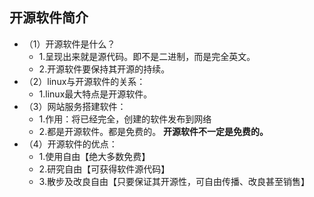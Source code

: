 ## 开源软件简介
- （1）开源软件是什么？
    - 1.呈现出来就是源代码。即不是二进制，而是完全英文。
    - 2.开源软件要保持其开源的持续。
- （2）linux与开源软件的关系：
    - 1.linux最大特点是开源软件。
- （3）网站服务搭建软件：
    - 1.作用：将已经完全，创建的软件发布到网络
    - 2.都是开源软件。都是免费的。
  **开源软件不一定是免费的。**
- （4）开源软件的优点：
    - 1.使用自由【绝大多数免费】
    - 2.研究自由【可获得软件源代码】
    - 3.散步及改良自由【只要保证其开源性，可自由传播、改良甚至销售】